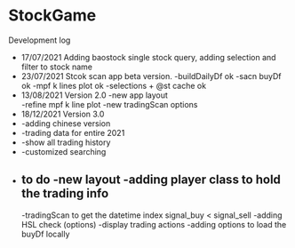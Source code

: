 # StockGame

Development log
* 17/07/2021 Adding baostock single stock query, adding selection and filter to stock name
* 23/07/2021 Stcok scan app beta version. 
	-buildDailyDf  ok
	-sacn buyDf    ok
	-mpf k lines plot ok
	-selections + @st cache ok
* 13/08/2021 Version 2.0
	-new app layout 	
	-refine mpf k line plot
	-new tradingScan options
* 18/12/2021 Version 3.0
* 	-adding chinese version
* 	-trading data for entire 2021
* 	-show all trading history
* 	-customized searching
* to do
	-new layout
	-adding player class to hold the trading info
	-
	-tradingScan to get the datetime index signal_buy < signal_sell
	-adding HSL check (options)
	-display trading actions
	-adding options to load the buyDf locally
